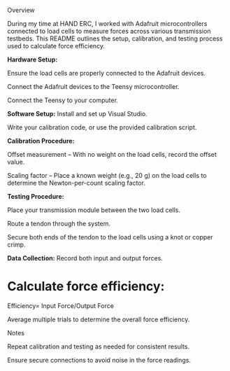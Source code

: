 Overview

During my time at HAND ERC, I worked with Adafruit microcontrollers connected to load cells to measure forces across various transmission testbeds. This README outlines the setup, calibration, and testing process used to calculate force efficiency.

**Hardware Setup:**

Ensure the load cells are properly connected to the Adafruit devices.

Connect the Adafruit devices to the Teensy microcontroller.

Connect the Teensy to your computer.

**Software Setup:**
Install and set up Visual Studio.

Write your calibration code, or use the provided calibration script.

**Calibration Procedure:**

Offset measurement – With no weight on the load cells, record the offset value.

Scaling factor – Place a known weight (e.g., 20 g) on the load cells to determine the Newton-per-count scaling factor.

**Testing Procedure:**

Place your transmission module between the two load cells.

Route a tendon through the system.

Secure both ends of the tendon to the load cells using a knot or copper crimp.

**Data Collection:**
Record both input and output forces.

Calculate force efficiency:
=
Efficiency=
Input Force/Output Force
	​


Average multiple trials to determine the overall force efficiency.

Notes

Repeat calibration and testing as needed for consistent results.

Ensure secure connections to avoid noise in the force readings.

